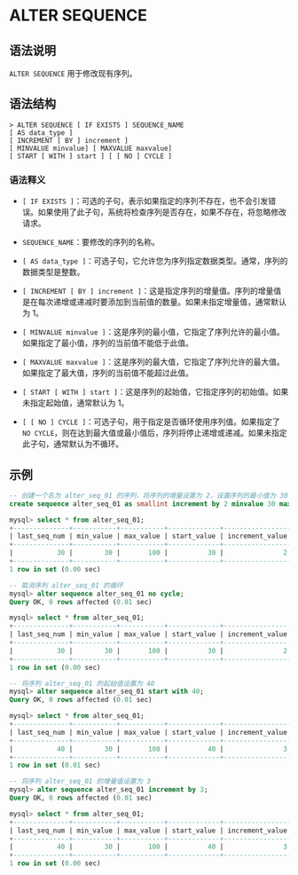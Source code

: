 # **ALTER SEQUENCE**

## **语法说明**

`ALTER SEQUENCE` 用于修改现有序列。

## **语法结构**

```
> ALTER SEQUENCE [ IF EXISTS ] SEQUENCE_NAME
[ AS data_type ]
[ INCREMENT [ BY ] increment ]
[ MINVALUE minvalue] [ MAXVALUE maxvalue]
[ START [ WITH ] start ] [ [ NO ] CYCLE ]
```

### 语法释义

- `[ IF EXISTS ]`：可选的子句，表示如果指定的序列不存在，也不会引发错误。如果使用了此子句，系统将检查序列是否存在，如果不存在，将忽略修改请求。

- `SEQUENCE_NAME`：要修改的序列的名称。

- `[ AS data_type ]`：可选子句，它允许您为序列指定数据类型。通常，序列的数据类型是整数。

- `[ INCREMENT [ BY ] increment ]`：这是指定序列的增量值。序列的增量值是在每次递增或递减时要添加到当前值的数量。如果未指定增量值，通常默认为 1。

- `[ MINVALUE minvalue ]`：这是序列的最小值，它指定了序列允许的最小值。如果指定了最小值，序列的当前值不能低于此值。

- `[ MAXVALUE maxvalue ]`：这是序列的最大值，它指定了序列允许的最大值。如果指定了最大值，序列的当前值不能超过此值。

- `[ START [ WITH ] start ]`：这是序列的起始值，它指定序列的初始值。如果未指定起始值，通常默认为 1。

- `[ [ NO ] CYCLE ]`：可选子句，用于指定是否循环使用序列值。如果指定了 `NO CYCLE`，则在达到最大值或最小值后，序列将停止递增或递减。如果未指定此子句，通常默认为不循环。

## **示例**

```sql
-- 创建一个名为 alter_seq_01 的序列，将序列的增量设置为 2，设置序列的最小值为 30，最大值为 100，并启用循环
create sequence alter_seq_01 as smallint increment by 2 minvalue 30 maxvalue 100 cycle;

mysql> select * from alter_seq_01;
+--------------+-----------+-----------+-------------+-----------------+-------+-----------+
| last_seq_num | min_value | max_value | start_value | increment_value | cycle | is_called |
+--------------+-----------+-----------+-------------+-----------------+-------+-----------+
|           30 |        30 |       100 |          30 |               2 | true  | false     |
+--------------+-----------+-----------+-------------+-----------------+-------+-----------+
1 row in set (0.00 sec)

-- 取消序列 alter_seq_01 的循环
mysql> alter sequence alter_seq_01 no cycle;
Query OK, 0 rows affected (0.01 sec)

mysql> select * from alter_seq_01;
+--------------+-----------+-----------+-------------+-----------------+-------+-----------+
| last_seq_num | min_value | max_value | start_value | increment_value | cycle | is_called |
+--------------+-----------+-----------+-------------+-----------------+-------+-----------+
|           30 |        30 |       100 |          30 |               2 | false | false     |
+--------------+-----------+-----------+-------------+-----------------+-------+-----------+
1 row in set (0.00 sec)

-- 将序列 alter_seq_01 的起始值设置为 40
mysql> alter sequence alter_seq_01 start with 40;
Query OK, 0 rows affected (0.01 sec)

mysql> select * from alter_seq_01;
+--------------+-----------+-----------+-------------+-----------------+-------+-----------+
| last_seq_num | min_value | max_value | start_value | increment_value | cycle | is_called |
+--------------+-----------+-----------+-------------+-----------------+-------+-----------+
|           40 |        30 |       100 |          40 |               3 | false | false     |
+--------------+-----------+-----------+-------------+-----------------+-------+-----------+
1 row in set (0.01 sec)

-- 将序列 alter_seq_01 的增量值设置为 3
mysql> alter sequence alter_seq_01 increment by 3;
Query OK, 0 rows affected (0.01 sec)

mysql> select * from alter_seq_01;
+--------------+-----------+-----------+-------------+-----------------+-------+-----------+
| last_seq_num | min_value | max_value | start_value | increment_value | cycle | is_called |
+--------------+-----------+-----------+-------------+-----------------+-------+-----------+
|           40 |        30 |       100 |          40 |               3 | false | false     |
+--------------+-----------+-----------+-------------+-----------------+-------+-----------+
1 row in set (0.00 sec)
```
